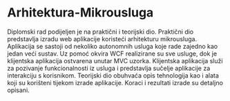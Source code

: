 # Arhitektura-Mikrousluga

Diplomski rad podijeljen je na praktični i teorijski dio. Praktični dio predstavlja izradu web aplikacije koristeći arhitekturu mikrousluga. Aplikacija se sastoji od nekoliko autonomnih usluga
koje rade zajedno kao jedan veći sustav. Uz pomoć okvira WCF realizirane su sve usluge, dok je klijentska aplikacija ostvarena unutar MVC uzorka.
Klijentska aplikacija služi za pozivanje funkcionalnosti iz usluga i predstavlja sučelje aplikacije za interakciju s korisnikom. Teorijski dio obuhvaća opis tehnologija kao i alata koji su korišteni tijekom izrade aplikacije. 
Koraci i rezultati izrade su detaljno opisani. 

